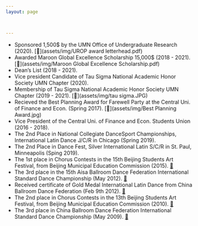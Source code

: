```yaml
---
layout: page



---
```




* Sponsored 1,500$ by the UMN Office of Undergraduate Research (2020). [📄](assets/img/UROP award letterhead.pdf) 
* Awarded Maroon Global Excellence Scholarship 15,000$ (2018 - 2021). [📄](assets/img/Maroon Global Excellence Scholarship.pdf)
* Dean’s List (2018 - 2021).
* Vice president Candidate of Tau Sigma National Academic Honor Society UMN Chapter (2020).
* Membership of Tau Sigma National Academic Honor Society UMN Chapter (2019 - 2021). [📄](assets/img/tau sigma.JPG)
* Recieved the Best Planning Award for Farewell Party at the Central Uni. of Finance and Econ. (Spring 2017). [📄](assets/img/Best Planning Award.jpg)
* Vice President of the Central Uni. of Finance and Econ. Students Union (2016 - 2018).
* The 2nd Place in National Collegiate DanceSport Championships, International Latin Dance J/C/R in Chicago (Spring 2019). 
* The 2nd Place in Dance Fest, Silver International Latin S/C/R in St. Paul, Minneapolis (Sping 2019).
* The 1st place in Chorus Contests in the 15th Beijing Students Art Festival, from Beijing Municipal Education Commission (2015). [📄](assets/img/15chorus.jpg)
* The 3rd place in the 15th Aisa Ballroom Dance Federation International Standard Dance Championship (May 2012). [📄](assets/img/abdf2.jpg)
* Received certificate of Gold Medal International Latin Dance from China Ballroom Dance Federation (Feb 9th 2012). [📄](assets/img/gold.jpg)
* The 2nd place in Chorus Contests in the 13th Beijing Students Art Festival, from Beijing Municipal Education Commission (2010). [📄](assets/img/13chorus.jpg)
* The 3rd place in China Ballroom Dance Federation International Standard Dance Championship (May 2009). [📄](assets/img/2009cbdf.jpg)
